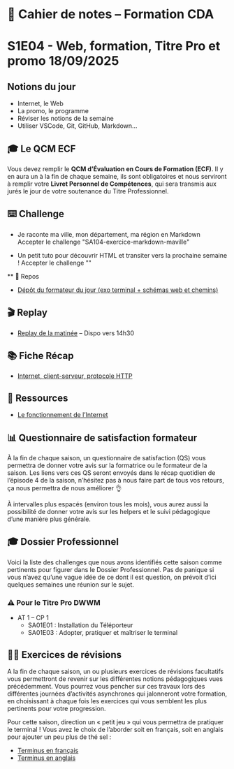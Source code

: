 # 📓 Cahier de notes – Formation CDA

# S1E04 - Web, formation, Titre Pro et promo 18/09/2025

## Notions du jour

- Internet, le Web
- La promo, le programme
- Réviser les notions de la semaine
- Utiliser VSCode, Git, GitHub, Markdown…

## 🎓 Le QCM ECF

Vous devez remplir le **QCM d’Évaluation en Cours de Formation (ECF)**. Il y en aura un à la fin de chaque semaine, ils sont obligatoires et nous serviront à remplir votre **Livret Personnel de Compétences**, qui sera transmis aux jurés le jour de votre soutenance du Titre Professionnel.

## ⌨️ Challenge


- Je raconte ma ville, mon département, ma région en Markdown
Accepter le challenge "SA104-exercice-markdown-maville"
 

- Un petit tuto pour découvrir HTML et transiter vers la prochaine semaine !
Accepter le challenge ""

** 🔖 Repos

- [Dépôt du formateur du jour (exo terminal + schémas web et chemins)](https://github.com/O-clock-Francfort/E03-SA01E03-exo-terminal-OlivierZiolkowski)
 

## 🎬 Replay

- [Replay de la matinée](https://playback.oclock.school/playback/presentation/2.3/31736fb689947b4fcfa74b8854e9d489cd0bca71-1758177765250) – Dispo vers 14h30
 

## 📚 Fiche Récap

- [Internet, client-serveur, protocole HTTP](https://kourou.oclock.io/ressources/fiche-recap/internet-client-serveur-protocole-http/)
 

## 📖 Ressources

- [Le fonctionnement de l’Internet](https://developer.mozilla.org/fr/docs/Learn_web_development/Howto/Web_mechanics/How_does_the_Internet_work)
 

## 📊 Questionnaire de satisfaction formateur

À la fin de chaque saison, un questionnaire de satisfaction (QS) vous permettra de donner votre avis sur la formatrice ou le formateur de la saison. Les liens vers ces QS seront envoyés dans le récap quotidien de l’épisode 4 de la saison, n’hésitez pas à nous faire part de tous vos retours, ça nous permettra de nous améliorer 👌

À intervalles plus espacés (environ tous les mois), vous aurez aussi la possibilité de donner votre avis sur les helpers et le suivi pédagogique d’une manière plus générale.
 

## 🎓 Dossier Professionnel

Voici la liste des challenges que nous avons identifiés cette saison comme pertinents pour figurer dans le Dossier Professionnel. Pas de panique si vous n’avez qu’une vague idée de ce dont il est question, on prévoit d’ici quelques semaines une réunion sur le sujet.

### ⚠️ Pour le Titre Pro DWWM

- AT 1 – CP 1
    - SA01E01 : Installation du Téléporteur
    - SA01E03 : Adopter, pratiquer et maîtriser le terminal


## 🧑‍💻 Exercices de révisions

A la fin de chaque saison, un ou plusieurs exercices de révisions facultatifs vous permettront de revenir sur les différentes notions pédagogiques vues précédemment. Vous pourrez vous pencher sur ces travaux lors des différentes journées d’activités asynchrones qui jalonneront votre formation, en choisissant à chaque fois les exercices qui vous semblent les plus pertinents pour votre progression.

Pour cette saison, direction un « petit jeu » qui vous permettra de pratiquer le terminal ! Vous avez le choix de l’aborder soit en français, soit en anglais pour ajouter un peu plus de thé sel :

- [Terminus en français](https://luffah.xyz/bidules/Terminus/)
- [Terminus en anglais](https://web.mit.edu/mprat/Public/web/Terminus/Web/main.html)